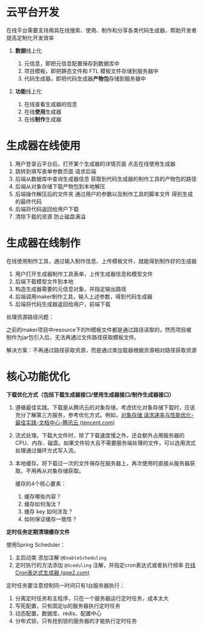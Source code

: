 # 云平台开发

在线平台需要支持用具在线搜索、使用、制作和分享各类代码生成器，帮助开发者提高定制化开发效率

1. **数据**线上化
   1. 元信息，即把元信息配置保存到数据库中
   1. 项目模板，即把静态文件和 FTL 模板文件存储到服务器中
   1. 代码生成器，即把代码生成器**产物包**存储到服务器中

1. **功能**线上化
   1. 在线查看生成器的信息
   1. 在线**使用**生成器
   1. 在线**制作**生成器




# 生成器在线使用

1. 用户登录云平台后，打开某个生成器的详情页面 点击在线使用生成器
2. 跳转到填写表单参数页面 请求后端
3. 后端从数据库中查询生成器信息 获取到代码生成器的制作工具的产物包的路径
4. 后端从对象存储下载产物包到本地解压 
5. 后端操作解压后的文件夹 通过用户的参数以及制作工具的脚本文件 得到生成的最终代码
6. 后端将代码返回给用户下载
7. 清除下载的资源 防止磁盘满溢



# 生成器在线制作

在线使用制作工具，通过输入制作信息、上传模板文件，就能得到制作好的生成器

1. 用户打开生成器制作工具表单，上传生成器信息和模型文件
2. 后端下载模型文件到本地
3. 构造生成器需要的元信息对象，并指定输出路径
4. 后端调用maker制作工具，输入上述参数，得到代码生成器
5. 后端将代码生成器返回给用户，前端下载



处理资源路径问题：

之前的maker项目中resource下的ftl模板文件都是通过路径读取的，然而项目被制作为jar包引入后，无法再通过文件路径获取模板文件。

解决方案：不再通过路径获取资源，而是通过类加载器根据资源相对路径获取资源



# 核心功能优化

**下载优化方式（包括下载生成器接口/使用生成器接口/制作生成器接口）**

1. 遵循最佳实践。下载是从腾讯云的对象存储，考虑优化对象存储下载时，应该充分了解第三方服务，参考优化方式。例如，[对象存储 请求速率与性能优化-最佳实践-文档中心-腾讯云 (tencent.com)](https://cloud.tencent.com/document/product/436/13653)

2. 流式处理。下载大文件时，除了下载速度慢之外，还会额外占用服务器的CPU、内存、磁盘。如果文件较大且不需要服务端处理的文件，可以选用流式处理通过循环方式写入流。

3. 本地缓存。将下载过一次的文件保存在服务器上，再次使用时直接从服务器获取，不用再从对象存储获取。

   缓存的4个核心要素：

   1. 缓存哪些内容？
   2. 缓存如何淘汰？
   3. 缓存 key 如何涉及？
   4. 如何保证缓存一致性？

**定时任务定期清理缓存文件**

使用Spring Scheduler：

1. 主启动类 添加注解 `@EnableScheduling`
2. 定时执行的方法添加 `@Sceduling` 注解，并指定cron表达式或者执行频率 [在线Cron表达式生成器 (qqe2.com)](https://cron.qqe2.com/)

定时任务要注意控制同一时间只有1台服务器执行：

1. 分离定时任务和主程序，只在一个服务器运行定时任务，成本太大
2. 写死配置，只有固定ip的服务器执行定时任务
3. 动态配置，数据库、redis、配置中心
4. 分布式锁，只有抢到锁的服务器的才能执行定时任务



